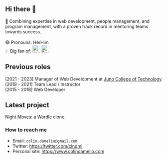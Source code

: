 ## Hi there 👋

🌱 Combining expertise in web development, people management, and program management, with a proven track record in mentoring teams towards success.<br>
<br>
😄 Pronouns: He/Him <br>
✨ Big fan of: <a href="https://developer.mozilla.org/en-US/docs/Web/JavaScript" target="_blank" rel="noreferrer"><img src="https://raw.githubusercontent.com/danielcranney/readme-generator/main/public/icons/skills/javascript-colored.svg" width="25" height="25" alt="JavaScript"/></a>
 <a href="https://reactjs.org/" target="_blank" rel="noreferrer"><img src="https://raw.githubusercontent.com/danielcranney/readme-generator/main/public/icons/skills/react-colored.svg" width="25" height="25" alt="React" /></a>

## Previous roles
[2021 - 2023] Manager of Web Development at [Juno College of Technology](https://junocollege.com/) <br>
[2019 - 2021] Team Lead / Instructor <br>
[2015 - 2018] Web Developer


## Latest project
[Night Moves](https://night-moves.netlify.app/): a Wordle clone.

### How to reach me
- Email: `colin.damelio@gmail.com`
- Twitter: https://twitter.com/clndml
- Personal site: https://www.colindamelio.com
